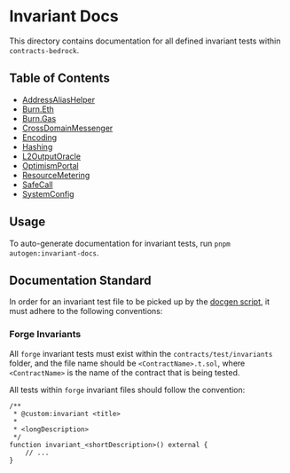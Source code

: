 # Invariant Docs

This directory contains documentation for all defined invariant tests within `contracts-bedrock`.

<!-- Do not modify the following section manually. It will be automatically generated on running `pnpm autogen:invariant-docs` -->
<!-- START autoTOC -->

## Table of Contents
- [AddressAliasHelper](./AddressAliasHelper.md)
- [Burn.Eth](./Burn.Eth.md)
- [Burn.Gas](./Burn.Gas.md)
- [CrossDomainMessenger](./CrossDomainMessenger.md)
- [Encoding](./Encoding.md)
- [Hashing](./Hashing.md)
- [L2OutputOracle](./L2OutputOracle.md)
- [OptimismPortal](./OptimismPortal.md)
- [ResourceMetering](./ResourceMetering.md)
- [SafeCall](./SafeCall.md)
- [SystemConfig](./SystemConfig.md)
<!-- END autoTOC -->

## Usage

To auto-generate documentation for invariant tests, run `pnpm autogen:invariant-docs`.

## Documentation Standard

In order for an invariant test file to be picked up by the [docgen script](../scripts/invariant-doc-gen.ts), it must
adhere to the following conventions:

### Forge Invariants

All `forge` invariant tests must exist within the `contracts/test/invariants` folder, and the file name should be
`<ContractName>.t.sol`, where `<ContractName>` is the name of the contract that is being tested.

All tests within `forge` invariant files should follow the convention:

```solidity
/**
 * @custom:invariant <title>
 *
 * <longDescription>
 */
function invariant_<shortDescription>() external {
    // ...
}
```
